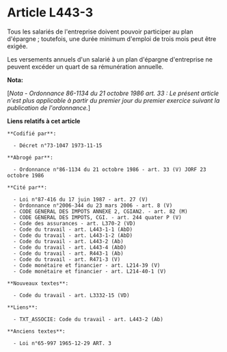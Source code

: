 # Article L443-3

Tous les salariés de l'entreprise doivent pouvoir participer au plan d'épargne ; toutefois, une durée minimum d'emploi de
trois mois peut être exigée.

Les versements annuels d'un salarié à un plan d'épargne d'entreprise ne peuvent excéder un quart de sa rémunération annuelle.

**Nota:**

[*Nota - Ordonnance 86-1134 du 21 octobre 1986 art. 33 : Le présent article n'est plus applicable à partir du premier jour du
premier exercice suivant la publication de l'ordonnance.*]

**Liens relatifs à cet article**

	**Codifié par**:

	  - Décret n°73-1047 1973-11-15

	**Abrogé par**:

	  - Ordonnance n°86-1134 du 21 octobre 1986 - art. 33 (V) JORF 23 octobre 1986

	**Cité par**:

	  - Loi n°87-416 du 17 juin 1987 - art. 27 (V)
	  - Ordonnance n°2006-344 du 23 mars 2006 - art. 8 (V)
	  - CODE GENERAL DES IMPOTS ANNEXE 2, CGIAN2. - art. 82 (M)
	  - CODE GENERAL DES IMPOTS, CGI. - art. 244 quater P (V)
	  - Code des assurances - art. L370-2 (VD)
	  - Code du travail - art. L443-1-1 (AbD)
	  - Code du travail - art. L443-1-2 (AbD)
	  - Code du travail - art. L443-2 (Ab)
	  - Code du travail - art. L443-4 (AbD)
	  - Code du travail - art. R443-1 (Ab)
	  - Code du travail - art. R471-3 (V)
	  - Code monétaire et financier - art. L214-39 (V)
	  - Code monétaire et financier - art. L214-40-1 (V)

	**Nouveaux textes**:

	  - Code du travail - art. L3332-15 (VD)

	**Liens**:

	  - TXT_ASSOCIE: Code du travail - art. L443-2 (Ab)

	**Anciens textes**:

	  - Loi n°65-997 1965-12-29 ART. 3
